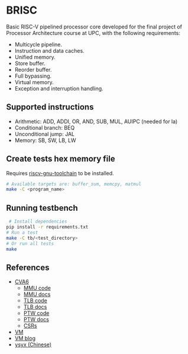# BRISC

Basic RISC-V pipelined processor core developed for the final project of
Processor Architecture course at UPC, with the following requirements:

- Multicycle pipeline.
- Instruction and data caches.
- Unified memory.
- Store buffer.
- Reorder buffer.
- Full bypassing.
- Virtual memory.
- Exception and interruption handling.

## Supported instructions

- Arithmetic: ADD, ADDI, OR, AND, SUB, MUL, AUIPC (needed for la)
- Conditional branch: BEQ
- Unconditional jump: JAL 
- Memory: SB, SW, LB, LW

## Create tests hex memory file

Requires [riscv-gnu-toolchain](https://github.com/riscv-collab/riscv-gnu-toolchain)
to be installed.

```bash
# Available targets are: buffer_sum, memcpy, matmul
make -C <program_name>
```

## Running testbench

```bash
 # Install dependencies
pip install -r requirements.txt
# Run a test
make -C tb/<test_directory>
# Or run all tests
make
```

## References

- [CVA6](https://github.com/openhwgroup/cva6)
    - [MMU code](https://github.com/openhwgroup/cva6/blob/284200dfc94c0f3fd94f13145dee37bdec68bd57/core/mmu_sv32/cva6_mmu_sv32.sv)
    - [MMU docs](https://docs.openhwgroup.org/projects/cva6-user-manual/03_cva6_design/ex_stage.html#memory-management-unit-mmu-par-mmu)
    - [TLB code](https://github.com/openhwgroup/cva6/blob/37427a75a91e0313c0c1a5667ca6e29c9e3088c7/core/mmu_sv32/cva6_tlb_sv32.sv)
    - [TLB docs](https://docs.openhwgroup.org/projects/cva6-user-manual/04_cv32a6_design/source/cv32a6_execute.html#translation-lookaside-buffer)
    - [PTW code](https://github.com/openhwgroup/cva6/blob/284200dfc94c0f3fd94f13145dee37bdec68bd57/core/mmu_sv32/cva6_ptw_sv32.sv)
    - [PTW docs](https://docs.openhwgroup.org/projects/cva6-user-manual/04_cv32a6_design/source/cv32a6_execute.html#page-table-walker)
    - [CSRs](https://docs.openhwgroup.org/projects/cva6-user-manual/01_cva6_user/CV32A6_Control_Status_Registers.html)
- [VM](https://github.com/sifferman/labs-with-cva6/blob/main/labs/vm.md)
- [VM blog](https://danielmangum.com/posts/risc-v-bytes-privilege-levels/)
- [ysyx (Chinese)](https://ysyx.oscc.cc/docs/)
